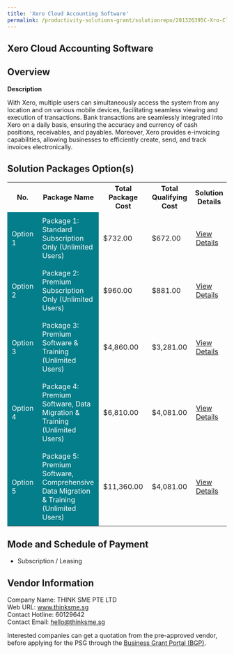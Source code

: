 ```yaml
---
title: 'Xero Cloud Accounting Software'
permalink: /productivity-solutions-grant/solutionrepo/201326395C-Xro-Cloud-ACC-Softwr-G
---
```


## Xero Cloud Accounting Software

## Overview

**Description**

With Xero, multiple users can simultaneously access the system from any location and on various mobile devices, facilitating seamless viewing and execution of transactions. Bank transactions are seamlessly integrated into Xero on a daily basis, ensuring the accuracy and currency of cash positions, receivables, and payables. Moreover, Xero provides e-invoicing capabilities, allowing businesses to efficiently create, send, and track invoices electronically.

## Solution Packages Option(s)

<table>
<tr>
<th><b>No.</b></th>
<th><b>Package Name</b></th>
<th><b>Total Package Cost</b></th>
<th><b>Total Qualifying Cost</b></th>
<th><b>Solution Details</b></th>
</tr>
<tr>
<td style='padding: 10px; background-color: #037E8A; color: #FFFFFF;'>Option 1</td>
<td style='padding: 10px; background-color: #037E8A; color: #FFFFFF;'>Package 1: Standard Subscription Only (Unlimited Users)</td>
<td style='padding: 10px;'>$732.00</td>
<td style='padding: 10px;'>$672.00</td>
<td style='padding: 10px;'><a href='/images/psg/201326395C_20240032_07082025_Desensitised_Annex3_Part1.pdf' target='_blank'>View Details</a></td>
</tr>
<tr>
<td style='padding: 10px; background-color: #037E8A; color: #FFFFFF;'>Option 2</td>
<td style='padding: 10px; background-color: #037E8A; color: #FFFFFF;'>Package 2: Premium Subscription Only (Unlimited Users)</td>
<td style='padding: 10px;'>$960.00</td>
<td style='padding: 10px;'>$881.00</td>
<td style='padding: 10px;'><a href='/images/psg/201326395C_20240032_07082025_Desensitised_Annex3_Part2.pdf' target='_blank'>View Details</a></td>
</tr>
<tr>
<td style='padding: 10px; background-color: #037E8A; color: #FFFFFF;'>Option 3</td>
<td style='padding: 10px; background-color: #037E8A; color: #FFFFFF;'>Package 3: Premium Software & Training (Unlimited Users)</td>
<td style='padding: 10px;'>$4,860.00</td>
<td style='padding: 10px;'>$3,281.00</td>
<td style='padding: 10px;'><a href='/images/psg/201326395C_20240032_07082025_Desensitised_Annex3_Part3.pdf' target='_blank'>View Details</a></td>
</tr>
<tr>
<td style='padding: 10px; background-color: #037E8A; color: #FFFFFF;'>Option 4</td>
<td style='padding: 10px; background-color: #037E8A; color: #FFFFFF;'>Package 4: Premium Software, Data Migration & Training (Unlimited Users)</td>
<td style='padding: 10px;'>$6,810.00</td>
<td style='padding: 10px;'>$4,081.00</td>
<td style='padding: 10px;'><a href='/images/psg/201326395C_20240032_07082025_Desensitised_Annex3_Part4.pdf' target='_blank'>View Details</a></td>
</tr>
<tr>
<td style='padding: 10px; background-color: #037E8A; color: #FFFFFF;'>Option 5</td>
<td style='padding: 10px; background-color: #037E8A; color: #FFFFFF;'>Package 5: Premium Software, Comprehensive Data Migration & Training (Unlimited Users)</td>
<td style='padding: 10px;'>$11,360.00</td>
<td style='padding: 10px;'>$4,081.00</td>
<td style='padding: 10px;'><a href='/images/psg/201326395C_20240032_07082025_Desensitised_Annex3_Part5.pdf' target='_blank'>View Details</a></td>
</tr>
</table>

## Mode and Schedule of Payment

 - Subscription / Leasing

## Vendor Information

 Company Name: THINK SME PTE LTD<br>Web URL: www.thinksme.sg <br>Contact Hotline: 60129642 <br>Contact Email: hello@thinksme.sg <br>

Interested companies can get a quotation from the pre-approved vendor, before applying for the PSG through the <a href='https://www.businessgrants.gov.sg/' target='_blank' rel='noopener'>Business Grant Portal (BGP)</a>.

<script src="/jquery/resize-tables.js"></script>
